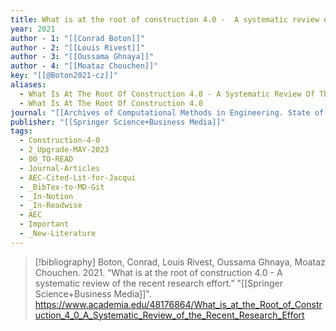 ```yaml
---
title: What is at the root of construction 4.0 -  A systematic review of the recent research effort
year: 2021
author - 1: "[[Conrad Boton]]"
author - 2: "[[Louis Rivest]]"
author - 3: "[[Oussama Ghnaya]]"
author - 4: "[[Moataz Chouchen]]"
key: "[[@Boton2021-cz]]"
aliases:
  - What Is At The Root Of Construction 4.0 - A Systematic Review Of The Recent Research Effort
  - What Is At The Root Of Construction 4.0
journal: "[[Archives of Computational Methods in Engineering. State of the Art Reviews]]"
publisher: "[[Springer Science+Business Media]]"
tags:
  - Construction-4-0
  - 2_Upgrade-MAY-2023
  - 00_TO-READ
  - Journal-Articles
  - AEC-Cited-Lit-for-Jacqui
  - _BibTex-to-MD-Git
  - _In-Notion
  - _In-Readwise
  - AEC
  - Important
  - _New-Literature
---
```


> [!bibliography]
> Boton, Conrad, Louis Rivest, Oussama Ghnaya, Moataz Chouchen. 2021. “What is at the root of construction 4.0 -  A systematic review of the recent research effort.” "[[Springer Science+Business Media]]". https://www.academia.edu/48176864/What_is_at_the_Root_of_Construction_4_0_A_Systematic_Review_of_the_Recent_Research_Effort